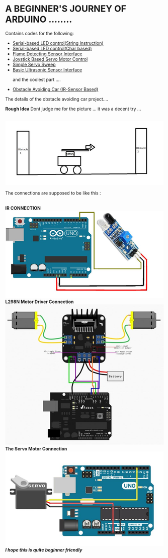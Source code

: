 
<h1> <strong> A BEGINNER'S JOURNEY OF ARDUINO ........ </strong> </h1>



Contains codes for the following:
<ul>
  <a href = "https://github.com/kunal768/Arduino-Stuff/blob/master/SErial_LEDControl.ino.ino"><li>Serial-based LED control(String Instruction)</li></a>
<a href = "https://github.com/kunal768/Arduino-Stuff/blob/master/firstTest.ino.ino"><li>Serial-based LED control(Char based)</li></a>
<a href = "https://github.com/kunal768/Arduino-Stuff/blob/master/flamePin_try.ino.ino"> <li>Flame Detecting Sensor Interface</li></a>
<a href = "https://github.com/kunal768/Arduino-Stuff/blob/master/joystickServoControl.ino"> <li>Joystick Based Servo Motor Control</li></a>
<a href = "https://github.com/kunal768/Arduino-Stuff/blob/master/kunal_Servo.ino.ino"> <li>Simple Servo Sweep</li></a>
<a href = "https://github.com/kunal768/Arduino-Stuff/blob/master/kunals_hcsr04.ino.ino"> <li>Basic Ultrasonic Sensor Interface</li></a>
  
  <p>and the coolest part .... </p>
  <a href = "https://github.com/kunal768/Arduino-Stuff/blob/master/obstacleCar.ino"><li>Obstacle Avoiding Car (IR-Sensor Based) </li></a>
</ul>
The details of the obstacle avoiding car project.... <br>
<p> <strong> Rough Idea </strong> Dont judge me for the picture ... it was a decent try ... </p><br>
<img src = "https://github.com/kunal768/Arduino-Stuff/blob/master/public/idea.JPG" h = "250" w = "250">
<p> The connections are supposed to be like this : </p><br>
<strong> IR CONNECTION </strong><br>
<img src = "https://github.com/kunal768/Arduino-Stuff/blob/master/public/conn1.JPG"  h = "250" w = "250"> 
<strong>L298N Motor Driver Connection </strong><br>
<img src = "https://github.com/kunal768/Arduino-Stuff/blob/master/public/conn2.JPG"  h = "250" w = "250">
<strong>The Servo Motor Connection </strong><br>
<img src = "https://github.com/kunal768/Arduino-Stuff/blob/master/public/conn3.JPG"  h = "250" w = "250">
<em><strong> I hope this is quite beginner friendly </strong></em>
  
  
